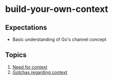 # build-your-own-context

## Expectations
- Basic understanding of Go's channel concept

## Topics 

1. [Need for context](cmd/examples/1/README.md)
2. [Gotchas regarding context](/gotchas.md)
